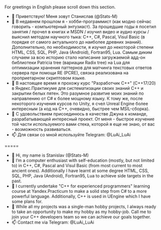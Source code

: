 For greetings in English please scroll down this section.

- 👋 Приветствую! Меня зовут Станислав (@Stats-M)
- 👀 В недавнем прошлом я - хобби-программист (как модно сейчас говорить - компьютерный энтузиаст). За прошедшие годы я посетил занятия / прочел в книгах и MSDN / изучил видео и аудио курсы / выяснил методом научного тыка: C++, C#, Pascal, Visul Basic (в порядке от самого актуального до наиболее древних знаний). Дополнительно, по необходимости, я изучил до некоторой степени HTML, CSS, SQL, PHP, Java (Android), Fortran95, Lua. Самым диким случаем за всю историю стало написание загружаемой адд-он библиотеки Patricia tree (вариации Radix tree) на Lua для оптимизации хранения паттернов для матчинга текстовых ответов сервера при помощи RE (PCRE), связка реализована на проприетарном скриптовом языке.
- 🌱 В настоящее время я прохожу курс "Разработчик С++" (C++17/20) в Яндекс.Практикуме для систематизации своих знаний С++ и закрытии белых пятен. Это разумное развитие моих знаний по направлению от C# к более мощному языку. К тому же, после некоторого изучения курсов по Unity, я счел Unreal Engine более интересным (а код на С++, очевидно, быстрее чем MSIL-сборка).
- 💞️ С удовольствием присоединюсь в качестве Джуна к команде, разрабатывающей интересный проект. От меня - быстрое изучение той части используемого вами стека, которой я еще не знаю, от вас - возможность развиваться.
- 📫 Для связи со мной используйте Telegram: @LuAi_LuAi

=====
- 👋 Hi, my name is Stanislav (@Stats-M)
- 👀 I’m a computer enthusiast with self-education (mostly, but not limited to) in C++, C#, Pascal and Visul Basic (from most current to most ancient ones). Additionally I have learnt at some degree HTML, CSS, SQL, PHP, Java (Android), Fortran95, Lua to achieve side targets in the past.
- 🌱 I currently undertake "C++ for experienced programmers" learning course at Yandex.Practicum to make a solid step from C# to a more powerful language. Additionally, C++ is used in UEngine which I have some plans for. 
- 💞️ While all my projects was a single-man hobby projects, I always ready to take an opportunity to make my hobby as my hobby-job. Call me to join your C++ developers team so we can achieve our goals together.
- 📫 Contact me via Telegram: @LuAi_LuAi

<!---
Stats-M/Stats-M is a ✨ special ✨ repository because its `README.md` (this file) appears on your GitHub profile.
You can click the Preview link to take a look at your changes.
--->
